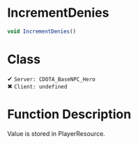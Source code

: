 # IncrementDenies
```js	
void IncrementDenies()
```
# Class
✔ `Server: CDOTA_BaseNPC_Hero`  
✖ `Client: undefined`  

# Function Description
Value is stored in PlayerResource.
